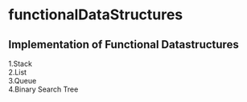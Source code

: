 # functionalDataStructures
<h2>Implementation of Functional Datastructures</h2>

1.Stack<br/>
2.List<br/>
3.Queue<br/>
4.Binary Search Tree

